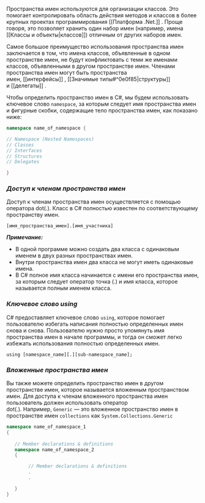 Пространства имен используются для организации классов. Это помогает контролировать область действия методов и классов в более крупных проектах программирования [[Платформа .Net.]] . Проще говоря, это позволяет хранить один набор имен (например, имена [[Классы и объекты|классов]]) отличным от других наборов имен. 

Самое большое преимущество использования пространства имен заключается в том, что имена классов, объявленные в одном пространстве имен, не будут конфликтовать с теми же именами классов, объявленными в другом пространстве имен. 
Членами пространства имен могут быть пространства имен, [[интерфейсы]] , [[Значимые типы#^0e0f85|структуры]] и [[делегаты]] .

Чтобы определить пространство имен в C#, мы будем использовать ключевое слово `namespace`, за которым следует имя пространства имен и фигурные скобки, содержащие тело пространства имен, как показано ниже:

```cs
namespace name_of_namespace {

// Namespace (Nested Namespaces)
// Classes
// Interfaces
// Structures
// Delegates

}
```
### *Доступ к членам пространства имен*

Доступ к членам пространства имен осуществляется с помощью оператора dot(.). Класс в C# полностью известен по соответствующему пространству имен.

`[имя_пространства_имен].[имя_участника]`

***Примечание:***
- В одной программе можно создать два класса с одинаковым именем в двух разных пространствах имен.
- Внутри пространства имен два класса не могут иметь одинаковые имена.
- В C# полное имя класса начинается с имени его пространства имен, за которым следует оператор точка (.) и имя класса, которое называется полным именем класса.

### *Ключевое слово using*

C# предоставляет ключевое слово `using`, которое помогает пользователю избегать написания полностью определенных имен снова и снова. Пользователю нужно просто упомянуть имя пространства имен в начале программы, и тогда он сможет легко избежать использования полностью определенных имен. 

`using [namespace_name][.][sub-namespace_name];`

### *Вложенные пространства имен*

Вы также можете определить пространство имен в другом пространстве имен, которое называется вложенным пространством имен. Для доступа к членам вложенного пространства имен пользователь должен использовать оператор dot(.). Например, `Generic` — это вложенное пространство имен в пространстве имен `collections` как `System.Collections.Generic`
```cs
namespace name_of_namespace_1 
{
   
   // Member declarations & definitions
   namespace name_of_namespace_2 
   {

        // Member declarations & definitions
        .
        .

   }
}
```
